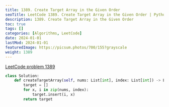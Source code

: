 ```yaml
---
title: 1389. Create Target Array in the Given Order
seoTitle: LeetCode 1389. Create Target Array in the Given Order | Python solution and explanation
description: 1389. Create Target Array in the Given Order
toc: true
tags: []
categories: [Algorithms, LeetCode]
date: 2024-01-01
lastMod: 2024-01-01
featuredImage: https://picsum.photos/700/155?grayscale
weight: 1389
---
```


[LeetCode problem 1389](https://leetcode.com/problems/create-target-array-in-the-given-order/)

```python
class Solution:
    def createTargetArray(self, nums: List[int], index: List[int]) -> List[int]:
        target = []
        for x, i in zip(nums, index):
            target.insert(i, x)
        return target

```
